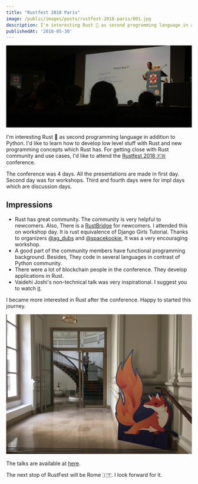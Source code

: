 ```yaml
---
title: "Rustfest 2018 Paris"
image: /public/images/posts/rustfest-2018-paris/001.jpg
description: I'm interesting Rust 🦀 as second programming language in addition to Python. I'd like to learn how to develop low level stuff with Rust and new programming concepts which Rust has.
publishedAt: '2018-05-30'
---
```


![Rustfest 2018 Paris](/public/images/posts/rustfest-2018-paris/001.jpg "'Scalable Networking with Rust' Presentation by Tigran Bayburtsyan")

I'm interesting Rust 🦀 as second programming language in addition to Python. I'd like to
learn how to develop low level stuff with Rust and new programming concepts which Rust has.
For getting close with Rust community and use cases, I'd like to attend the
[Rustfest 2018 🇫🇷](https://paris.rustfest.eu/) conference.

The conference was 4 days. All the presentations are made in first day. Second day was for workshops. Third and fourth
days were for impl days which are discussion days.

## Impressions
- Rust has great community. The community is very helpful to newcomers. Also, There is a [RustBridge](https://rustbridge.github.io/) for newcomers. I attended this on workshop day. It is rust equivalence of Django Girls Tutorial. Thanks to organizers [@ag_dubs](https://twitter.com/ag_dubs) and [@spacekookie](https://twitter.com/spacekookie), It was a very encouraging workshop.
- A good part of the community members have functional programming background. Besides, They code in several languages in contrast of Python community.
- There were a lot of blockchain people in the conference. They develop applications in Rust.
- Vaidehi Joshi's non-technical talk was very inspirational. I suggest you to watch [it](https://www.youtube.com/watch?v=23lRkdDXqY0).

I became more interested in Rust after the conference. Happy to started this journey.

![Mozilla Paris Office](/public/images/posts/rustfest-2018-paris/mozilla-paris.jpg "Mozilla Paris Office")

The talks are available at [here](https://www.youtube.com/watch?v=23lRkdDXqY0&list=PL85XCvVPmGQgdqz9kz6qH3SI_hp7Zb4s1).

The next stop of RustFest will be Rome 🇮🇹. I look forward for it.
